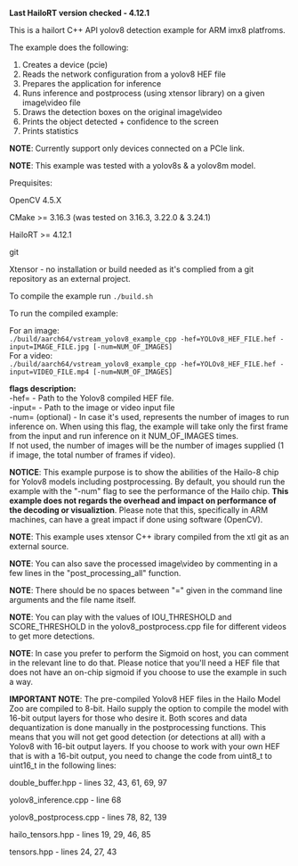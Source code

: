 **Last HailoRT version checked - 4.12.1**

This is a hailort C++ API yolov8 detection example for ARM imx8 platfroms.

The example does the following:

1. Creates a device (pcie)
2. Reads the network configuration from a yolov8 HEF file
3. Prepares the application for inference
4. Runs inference and postprocess (using xtensor library) on a given image\video file 
5. Draws the detection boxes on the original image\video
6. Prints the object detected + confidence to the screen
5. Prints statistics

**NOTE**: Currently support only devices connected on a PCIe link.

**NOTE**: This example was tested with a yolov8s & a yolov8m model.


Prequisites:

OpenCV 4.5.X

CMake >= 3.16.3 (was tested on 3.16.3, 3.22.0 & 3.24.1)

HailoRT >= 4.12.1

git

Xtensor - no installation or build needed as it's complied from a git repository as an external project.   



To compile the example run `./build.sh`  

To run the compiled example:  

For an image:  
`./build/aarch64/vstream_yolov8_example_cpp -hef=YOLOv8_HEF_FILE.hef -input=IMAGE_FILE.jpg [-num=NUM_OF_IMAGES]`  
For a video:  
`./build/aarch64/vstream_yolov8_example_cpp -hef=YOLOv8_HEF_FILE.hef -input=VIDEO_FILE.mp4 [-num=NUM_OF_IMAGES]`  

**flags description:**  
-hef= - Path to the Yolov8 compiled HEF file.  
-input= - Path to the image or video input file  
-num= (optional) - In case it's used, represents the number of images to run inference on. When using this flag, the example will take only the first frame from the input and run inference on it NUM_OF_IMAGES times.   
If not used, the number of images will be the number of images supplied (1 if image, the total number of frames if video).   

**NOTICE**: This example purpose is to show the abilities of the Hailo-8 chip for Yolov8 models including postprocessing. By default, you should run the example with the "-num" flag to see the performance of the Hailo chip. **This example does not regards the overhead and impact on performance of the decoding or visualiztion**. Please note that this, specifically in ARM machines, can have a great impact if done using software (OpenCV).    


**NOTE**: This example uses xtensor C++ ibrary compiled from the xtl git as an external source.   

**NOTE**: You can also save the processed image\video by commenting in a few lines in the "post_processing_all" function.   

**NOTE**: There should be no spaces between "=" given in the command line arguments and the file name itself.   

**NOTE**: You can play with the values of IOU_THRESHOLD and SCORE_THRESHOLD in the yolov8_postprocess.cpp file for different videos to get more detections.   

**NOTE**: In case you prefer to perform the Sigmoid on host, you can comment in the relevant line to do that. Please notice that you'll need a HEF file that does not have an on-chip sigmoid if you choose to use the example in such a way.   


**IMPORTANT NOTE**: The pre-compiled Yolov8 HEF files in the Hailo Model Zoo are compiled to 8-bit. Hailo supply the option to compile the model with 16-bit output layers for those who desire it. Both scores and data dequantization is done manually in the postprocessing functions. This means that you will not get good detection (or detections at all) with a Yolov8 with 16-bit output layers. If you choose to work with your own HEF that is with a 16-bit output, you need to change the code from uint8_t to uint16_t in the following lines:

double_buffer.hpp - lines 32, 43, 61, 69, 97

yolov8_inference.cpp - line 68

yolov8_postprocess.cpp - lines 78, 82, 139 

hailo_tensors.hpp - lines 19, 29, 46, 85

tensors.hpp - lines 24, 27, 43

